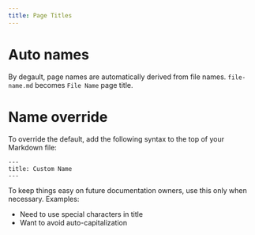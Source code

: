 ```yaml
---
title: Page Titles
---
```


# Auto names

By degault, page names are automatically derived from file names. `file-name.md` becomes `File Name` page title.

# Name override

To override the default, add the following syntax to the top of your Markdown file: 

    ---
    title: Custom Name
    ---
    
To keep things easy on future documentation owners, use this only when necessary.
Examples:
* Need to use special characters in title
* Want to avoid auto-capitalization


